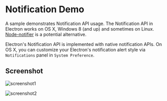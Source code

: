 # Notification Demo

A sample demonstrates Notification API usage. The Notification API in Electron
works on OS X, Windows 8 (and up) and sometimes on Linux. [Node-notifier](https://github.com/mikaelbr/node-notifier) is a potential alternative.

Electron's Notification API is implemented with native notification APIs.
On OS X, you can customize your Electron's notification alert style via
`Notifications` panel in `System Preference`.

## Screenshot

![screenshot1](/notifications/screenshot/screenshot1.png)

![screenshot2](/notifications/screenshot/screenshot2.png)
